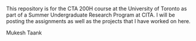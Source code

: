 This repository is for the CTA 200H course at the University of Toronto as part of a Summer Undergraduate Research Program at CITA.
I will be posting the assignments as well as the projects that I have worked on here.

Mukesh Taank
